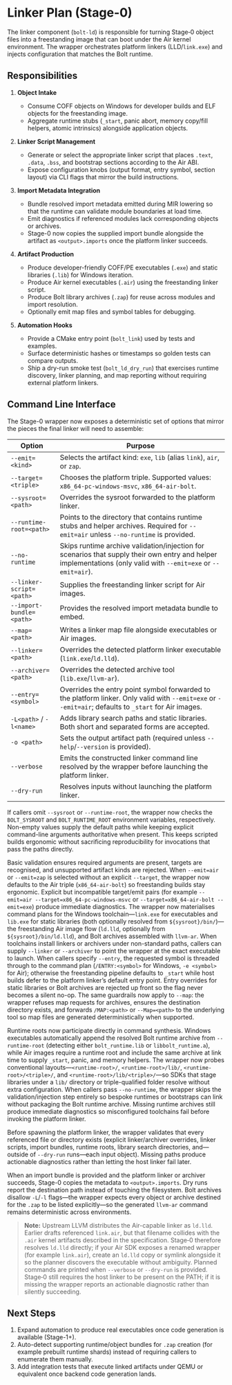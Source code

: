 # Linker Plan (Stage-0)

The linker component (`bolt-ld`) is responsible for turning Stage‑0 object files into a freestanding image that can boot under the Air kernel environment. The wrapper orchestrates platform linkers (LLD/`link.exe`) and injects configuration that matches the Bolt runtime.

## Responsibilities

1. **Object Intake**
   - Consume COFF objects on Windows for developer builds and ELF objects for the freestanding image.
   - Aggregate runtime stubs (`_start`, panic abort, memory copy/fill helpers, atomic intrinsics) alongside application objects.

2. **Linker Script Management**
   - Generate or select the appropriate linker script that places `.text`, `.data`, `.bss`, and bootstrap sections according to the Air ABI.
   - Expose configuration knobs (output format, entry symbol, section layout) via CLI flags that mirror the build instructions.

3. **Import Metadata Integration**
   - Bundle resolved import metadata emitted during MIR lowering so that the runtime can validate module boundaries at load time.
   - Emit diagnostics if referenced modules lack corresponding objects or archives.
   - Stage-0 now copies the supplied import bundle alongside the artifact as `<output>.imports` once the platform linker succeeds.

4. **Artifact Production**
   - Produce developer-friendly COFF/PE executables (`.exe`) and static libraries (`.lib`) for Windows iteration.
   - Produce Air kernel executables (`.air`) using the freestanding linker script.
   - Produce Bolt library archives (`.zap`) for reuse across modules and import resolution.
   - Optionally emit map files and symbol tables for debugging.

5. **Automation Hooks**
   - Provide a CMake entry point (`bolt_link`) used by tests and examples.
   - Surface deterministic hashes or timestamps so golden tests can compare outputs.
   - Ship a dry-run smoke test (`bolt_ld_dry_run`) that exercises runtime discovery, linker planning, and map reporting without requiring external platform linkers.

## Command Line Interface

The Stage-0 wrapper now exposes a deterministic set of options that mirror the pieces the final linker will need to assemble:

| Option | Purpose |
| --- | --- |
| `--emit=<kind>` | Selects the artifact kind: `exe`, `lib` (alias `link`), `air`, or `zap`. |
| `--target=<triple>` | Chooses the platform triple. Supported values: `x86_64-pc-windows-msvc`, `x86_64-air-bolt`. |
| `--sysroot=<path>` | Overrides the sysroot forwarded to the platform linker. |
| `--runtime-root=<path>` | Points to the directory that contains runtime stubs and helper archives. Required for `--emit=air` unless `--no-runtime` is provided. |
| `--no-runtime` | Skips runtime archive validation/injection for scenarios that supply their own entry and helper implementations (only valid with `--emit=exe` or `--emit=air`). |
| `--linker-script=<path>` | Supplies the freestanding linker script for Air images. |
| `--import-bundle=<path>` | Provides the resolved import metadata bundle to embed. |
| `--map=<path>` | Writes a linker map file alongside executables or Air images. |
| `--linker=<path>` | Overrides the detected platform linker executable (`link.exe`/`ld.lld`). |
| `--archiver=<path>` | Overrides the detected archive tool (`lib.exe`/`llvm-ar`). |
| `--entry=<symbol>` | Overrides the entry point symbol forwarded to the platform linker. Only valid with `--emit=exe` or `--emit=air`; defaults to `_start` for Air images. |
| `-L<path>` / `-l<name>` | Adds library search paths and static libraries. Both short and separated forms are accepted. |
| `-o <path>` | Sets the output artifact path (required unless `--help`/`--version` is provided). |
| `--verbose` | Emits the constructed linker command line resolved by the wrapper before launching the platform linker. |
| `--dry-run` | Resolves inputs without launching the platform linker. |

If callers omit `--sysroot` or `--runtime-root`, the wrapper now checks the `BOLT_SYSROOT` and `BOLT_RUNTIME_ROOT` environment
variables, respectively. Non-empty values supply the default paths while keeping explicit command-line arguments authoritative
when present. This keeps scripted builds ergonomic without sacrificing reproducibility for invocations that pass the paths
directly.

Basic validation ensures required arguments are present, targets are recognised, and unsupported artifact kinds are rejected. When `--emit=air` or `--emit=zap` is selected without an explicit `--target`, the wrapper now defaults to the Air triple (`x86_64-air-bolt`) so freestanding builds stay ergonomic. Explicit but incompatible target/emit pairs (for example `--emit=air --target=x86_64-pc-windows-msvc` or `--target=x86_64-air-bolt --emit=exe`) produce immediate diagnostics. The wrapper now materialises command plans for the Windows toolchain—`link.exe` for executables and `lib.exe` for static libraries (both optionally resolved from `${sysroot}/bin/`)—the freestanding Air image flow (`ld.lld`, optionally from `${sysroot}/bin/ld.lld`), and Bolt archives assembled with `llvm-ar`. When toolchains install linkers or archivers under non-standard paths, callers can supply `--linker` or `--archiver` to point the wrapper at the exact executable to launch. When callers specify `--entry`, the requested symbol is threaded through to the command plan (`/ENTRY:<symbol>` for Windows, `-e <symbol>` for Air); otherwise the freestanding pipeline defaults to `_start` while host builds defer to the platform linker’s default entry point. Entry overrides for static libraries or Bolt archives are rejected up front so the flag never becomes a silent no-op. The same guardrails now apply to `--map`: the wrapper refuses map requests for archives, ensures the destination directory exists, and forwards `/MAP:<path>` or `--Map=<path>` to the underlying tool so map files are generated deterministically when supported.

Runtime roots now participate directly in command synthesis. Windows executables automatically append the resolved Bolt runtime archive from `--runtime-root` (detecting either `bolt_runtime.lib` or `libbolt_runtime.a`), while Air images require a runtime root and include the same archive at link time to supply `_start`, panic, and memory helpers. The wrapper now probes conventional layouts—`<runtime-root>/`, `<runtime-root>/lib/`, `<runtime-root>/<triple>/`, and `<runtime-root>/lib/<triple>/`—so SDKs that stage libraries under a `lib/` directory or triple-qualified folder resolve without extra configuration. When callers pass `--no-runtime`, the wrapper skips the validation/injection step entirely so bespoke runtimes or bootstraps can link without packaging the Bolt runtime archive. Missing runtime archives still produce immediate diagnostics so misconfigured toolchains fail before invoking the platform linker.

Before spawning the platform linker, the wrapper validates that every referenced file or directory exists (explicit linker/archiver overrides, linker scripts, import bundles, runtime roots, library search directories, and—outside of `--dry-run` runs—each input object). Missing paths produce actionable diagnostics rather than letting the host linker fail later.

When an import bundle is provided and the platform linker or archiver succeeds, Stage-0 copies the metadata to `<output>.imports`. Dry runs report the destination path instead of touching the filesystem. Bolt archives disallow `-L`/`-l` flags—the wrapper expects every object or archive destined for the `.zap` to be listed explicitly—so the generated `llvm-ar` command remains deterministic across environments.

> **Note:** Upstream LLVM distributes the Air-capable linker as `ld.lld`. Earlier drafts referenced `link.air`, but that filename collides with the `.air` kernel artifacts described in the specification. Stage‑0 therefore resolves `ld.lld` directly; if your Air SDK exposes a renamed wrapper (for example `link.air`), create an `ld.lld` copy or symlink alongside it so the planner discovers the executable without ambiguity. Planned commands are printed when `--verbose` or `--dry-run` is provided. Stage‑0 still requires the host linker to be present on the PATH; if it is missing the wrapper reports an actionable diagnostic rather than silently succeeding.

## Next Steps

1. Expand automation to produce real executables once code generation is available (Stage-1+).
2. Auto-detect supporting runtime/object bundles for `.zap` creation (for example prebuilt runtime shards) instead of requiring callers to enumerate them manually.
3. Add integration tests that execute linked artifacts under QEMU or equivalent once backend code generation lands.


